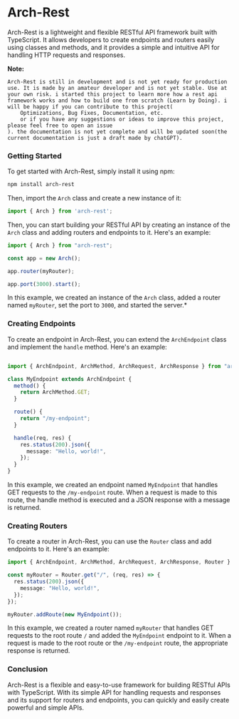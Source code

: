 # Arch-Rest

Arch-Rest is a lightweight and flexible RESTful API framework built with TypeScript. It allows developers to create endpoints and routers easily using classes and methods, and it provides a simple and intuitive API for handling HTTP requests and responses.

**Note:** 
```
Arch-Rest is still in development and is not yet ready for production use. It is made by an amateur developer and is not yet stable. Use at your own risk. i started this project to learn more how a rest api framework works and how to build one from scratch (Learn by Doing). i will be happy if you can contribute to this project(
    Optimizations, Bug Fixes, Documentation, etc.
    or if you have any suggestions or ideas to improve this project, please feel free to open an issue
). the documentation is not yet complete and will be updated soon(the current documentation is just a draft made by chatGPT).
```

### Getting Started

To get started with Arch-Rest, simply install it using npm:
```bash
npm install arch-rest
```
Then, import the `Arch` class and create a new instance of it:
```typescript
import { Arch } from 'arch-rest';
```

Then, you can start building your RESTful API by creating an instance of the `Arch` class and adding routers and endpoints to it. Here's an example:

```typescript
import { Arch } from "arch-rest";

const app = new Arch();

app.router(myRouter);

app.port(3000).start();
```

In this example, we created an instance of the `Arch` class, added a router named `myRouter`, set the port to `3000`, and started the server.*

### Creating Endpoints

To create an endpoint in Arch-Rest, you can extend the `ArchEndpoint` class and implement the `handle` method. Here's an example:

```typescript

import { ArchEndpoint, ArchMethod, ArchRequest, ArchResponse } from "arch-rest";

class MyEndpoint extends ArchEndpoint {
  method() {
    return ArchMethod.GET;
  }

  route() {
    return "/my-endpoint";
  }

  handle(req, res) {
    res.status(200).json({
      message: "Hello, world!",
    });
  }
}

```

In this example, we created an endpoint named `MyEndpoint` that handles GET requests to the `/my-endpoint` route. When a request is made to this route, the handle method is executed and a JSON response with a message is returned.

### Creating Routers

To create a router in Arch-Rest, you can use the `Router` class and add endpoints to it. Here's an example:
    
```typescript
import { ArchEndpoint, ArchMethod, ArchRequest, ArchResponse, Router } from "arch-rest";

const myRouter = Router.get("/", (req, res) => {
  res.status(200).json({
    message: "Hello, world!",
  });
});

myRouter.addRoute(new MyEndpoint());

```

In this example, we created a router named `myRouter` that handles GET requests to the root route `/` and added the `MyEndpoint` endpoint to it. When a request is made to the root route or the `/my-endpoint` route, the appropriate response is returned.

### Conclusion

Arch-Rest is a flexible and easy-to-use framework for building RESTful APIs with TypeScript. With its simple API for handling requests and responses and its support for routers and endpoints, you can quickly and easily create powerful and simple APIs.